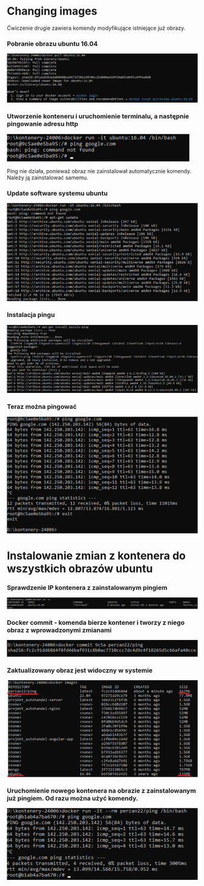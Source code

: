 # Changing images

Ćwiczenie drugie zawiera komendy modyfikujące istniejące już obrazy.

### Pobranie obrazu ubuntu 16.04

![Zdjęcie 1](images/01.png)

### Utworzenie konteneru i uruchomienie terminalu, a następnie pingowanie adresu http

![Zdjęcie 2](images/02.png)

Ping nie działa, ponieważ obraz nie zainstalował automatycznie komendy. Należy ją zainstalować samemu.  

### Update software systemu ubuntu

![Zdjęcie 3](images/03.png)

### Instalacja pingu

![Zdjecie 4](images/04.png)

### Teraz można pingować

![Zdjęcie 5](images/05.png)

# Instalowanie zmian z kontenera do wszystkich obrazów ubuntu

### Sprawdzenie IP kontenera z zainstalowanym pingiem

![Zdjęcie 6](images/06.png)

### Docker commit - komenda bierze kontener i tworzy z niego obraz z wprowadzonymi zmianami

![Zdjęcie 7](images/07.png)

### Zaktualizowany obraz jest widoczny w systemie

![Zdjęcie 8](images/08.png)

### Uruchomienie nowego kontenera na obrazie z zainstalowanym już pingiem. Od razu można użyć komendy.

![Zdjęcie 9](images/09.png)